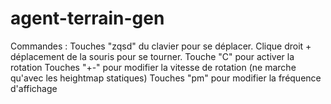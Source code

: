 agent-terrain-gen
=================

Commandes : 
    Touches "zqsd" du clavier pour se déplacer.
    Clique droit + déplacement de la souris pour se tourner.
    Touche "C" pour activer la rotation
    Touches "+-" pour modifier la vitesse de rotation (ne marche qu'avec les heightmap statiques)
    Touches "pm" pour modifier la fréquence d'affichage